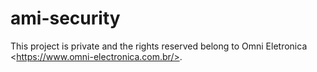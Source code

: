 # ami-security
This project is private and the rights reserved belong to Omni Eletronica &lt;https://www.omni-electronica.com.br/>.
